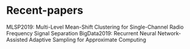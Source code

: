 # Recent-papers
MLSP2019: Multi-Level Mean-Shift Clustering for Single-Channel Radio Frequency Signal Separation
BigData2019: Recurrent Neural Network-Assisted Adaptive Sampling for Approximate Computing
